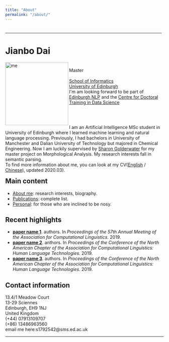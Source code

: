 ```yaml
---
title: "About"
permalink: "/about/"
---
```

<html lang="en">
    <head>
        <meta charset="UTF-8">
        <title>Homepage</title>
    </head>
    <body>
        <div style="float: left; padding-top: 1ex;  max-width: 65ex">
            <hr>
            <h1>Jianbo Dai</h1>
            <p>
                <img src="../assets/photo.jpg" alt="me" width="200" align ="left">
                <br>Master<br><br>
                <a href="http://www.inf.ed.ac.uk/">School of Informatics</a><br>
                <a href="http://www.ed.ac.uk/">University of Edinburgh</a><br>
                I'm am looking forward to be part of <a href="http://edinburghnlp.inf.ed.ac.uk/">Edinburgh NLP</a> and the <a href="http://datascience.inf.ed.ac.uk/">Centre for Doctoral Training in Data Science</a><br>
            </p>
                <br>
                <br>
            <p>
                I am an Artificial Intelligence MSc student in University of Edinburgh where I learned machine learning and natural language processing. Previously, I had bachelors in University of Manchester and Dalian University of Technology but majored in Chemical Engineering.
                Now I am luckily supervised by <a href="http://homepages.inf.ed.ac.uk/sgwater/">Sharon Golderwater</a> for my master project on Morphological Analysis. My research interests fall in semantic parsing.<br>
                To find more information about me, you can look at my CV(<a href="https://github.com/1e0ndavid/1e0ndavid.github.io/blob/master/assets/CV/CV_EN_1_1.pdf">English</a> / <a href="https://github.com/1e0ndavid/1e0ndavid.github.io/blob/master/assets/CV/CV_CN_1_0.pdf">Chinese</a>), updated 2020.03).
            </p>
        </div>
        <div style="clear: left;">
            <h2>Main content</h2>
            <p> </p>
            <ul>
            <li><a href="research.html">About me</a>: research interests, biography.</li>
            <li><a href="./test.html">Publications</a>: complete list.</li>
            <li><a href="personal.html">Personal</a>: for those who are inclined to be nosy.</li>
            </ul>
            <p> </p>
            <h2>Recent highlights</h2>
            <p> </p>
            <ul>
                <li>
                    <a href="papers/acl19-pastTense.pdf"><b>paper name 1</b></a>.&nbsp;authors. In <i>Proceedings of the 57th Annual Meeting of the Association for Computational Linguistics</i>.  2019.
                </li>
                <li>
                    <a href="papers/naacl19-sp2txtPretraining.pdf"><b>paper name 2</b></a>.&nbsp;anthors. In <i>Proceedings of the Conference of the North American Chapter of the Association for Computational Linguistics: Human Language Technologies</i>.  2019.
                </li>
                <li>
                    <a href="papers/naacl19-lematusSemiSup.pdf"><b>paper name 3</b></a>.&nbsp;authors. In <i>Proceedings of the Conference of the North American Chapter of the Association for Computational Linguistics: Human Language Technologies</i>.  2019.
                </li>
            </ul>
            <p></p>
            <h2>Contact information</h2>
            <p>
                13.4/1 Meadow Court<br>
                13-29 Sciennes<br>
                Edinburgh, EH9 1NJ<br>
                United Kingdom<br>
                (+44) 07913109707<br>
                (+86) 13486963560<br>
                email&nbsp;me&nbsp;here:s1792542@sms.ed.ac.uk
            </p>
            <hr>
            <font size="-1">
            <!-- hhmts start -->
            <!--Last modified: Mon Aug 15 17:31:26 BST 2011-->
            <!-- hhmts end -->
            </font>
        </div>
    </body>
</html>
